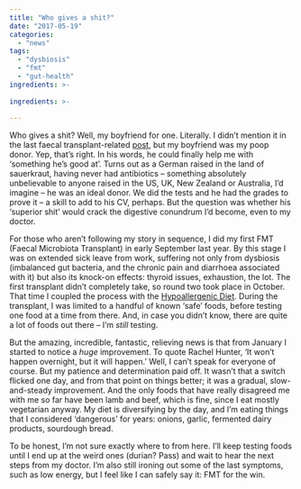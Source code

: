 ```yaml
---
title: "Who gives a shit?"
date: "2017-05-19"
categories: 
  - "news"
tags: 
  - "dysbiosis"
  - "fmt"
  - "gut-health"
ingredients: >-
  
ingredients: >-
  
---
```

Who gives a shit? Well, my boyfriend for one. Literally. I didn’t mention it in the last faecal transplant-related [post](http://cookingwithnothing.com/im-down-with-fmt/), but my boyfriend was my poop donor. Yep, that’s right. In his words, he could finally help me with ‘something he’s good at’. Turns out as a German raised in the land of sauerkraut, having never had antibiotics – something absolutely unbelievable to anyone raised in the US, UK, New Zealand or Australia, I’d imagine – he was an ideal donor. We did the tests and he had the grades to prove it – a skill to add to his CV, perhaps. But the question was whether his ‘superior shit’ would crack the digestive conundrum I’d become, even to my doctor.

For those who aren’t following my story in sequence, I did my first FMT (Faecal Microbiota Transplant) in early September last year. By this stage I was on extended sick leave from work, suffering not only from dysbiosis (imbalanced gut bacteria, and the chronic pain and diarrhoea associated with it) but also its knock-on effects: thyroid issues, exhaustion, the lot. The first transplant didn’t completely take, so round two took place in October. That time I coupled the process with the [Hypoallergenic Diet](http://t.umblr.com/redirect?z=http%3A%2F%2Fhypoallergenicdiet.com%2F&t=ZGNkZDg3YjMzM2JhOTFmM2EwY2VlOWUzNTYwZWUzYzQ1M2RlNGJkNCxrelhOVTREcQ%3D%3D&b=t%3AVOYglxJ9sBHW8BFVroDfxQ&p=http%3A%2F%2Fcookingwithnothing.com%2Fpost%2F160840873436%2Fwho-gives-a-shit&m=1). During the transplant, I was limited to a handful of known ‘safe’ foods, before testing one food at a time from there. And, in case you didn’t know, there are quite a lot of foods out there – I’m _still_ testing.

But the amazing, incredible, fantastic, relieving news is that from January I started to notice a _huge_ improvement. To quote Rachel Hunter, ‘It won’t happen overnight, but it will happen.’ Well, I can’t speak for everyone of course. But my patience and determination paid off. It wasn’t that a switch flicked one day, and from that point on things better; it was a gradual, slow-and-steady improvement. And the only foods that have really disagreed me with me so far have been lamb and beef, which is fine, since I eat mostly vegetarian anyway. My diet is diversifying by the day, and I’m eating things that I considered ‘dangerous’ for years: onions, garlic, fermented dairy products, sourdough bread.

To be honest, I’m not sure exactly where to from here. I’ll keep testing foods until I end up at the weird ones (durian? Pass) and wait to hear the next steps from my doctor. I’m also still ironing out some of the last symptoms, such as low energy, but I feel like I can safely say it: FMT for the win.
